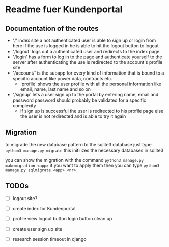 # Readme fuer Kundenportal

## Documentation of the routes

- '/' index site a not authenticated user is able to sign up or login from here
if the use is logged in he is able to hit the logout button to logout
- '/logout' logs out a authenticated user and redirects to the index page
- '/login' has a form to log in to the page and authenticate yourself to the
server after authenticating the use is redirected to the account's profile site
- '/account/' is the subapp for every kind of information that is bound to a
specific account like power data, contracts etc.
    - 'profile' shows the user profile with all the personal information like
    email, name, last name and so on
- '/signup' lets a user sign up to the portal by entering name, email and
password password should probably be validated for a specific complexity
    - if sign up is successful the user is redirected to his profile page
    else the user is not redirected and is able to try it again


## Migration

to migrade the new database pattern to the sqlite3 database just type `python3 manage.py migrate`
this initilizes the necessary databases in sqlite3

you can show the migration with the command `python3 manage.py makemigration <app>`
if you want to apply them then you can type `python3 manage.py sqlmigrate <app> <nr>`

## TODOs

- [ ] logout site?
- [ ] create index for Kundenportal
- [ ] profile view logout button login button clean up
- [ ] create user sign up site
- [ ] research session timeout in django

